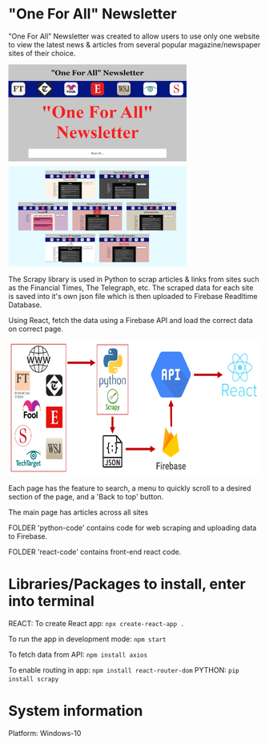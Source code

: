 # "One For All" Newsletter

"One For All" Newsletter was created to allow users to use only one website to view the latest news & articles from several popular magazine/newspaper sites of their choice.

<img src="https://raw.githubusercontent.com/yichen101/Oneforallnewsletter/main/images/Homepage.PNG" width="356" height="200"> <img src="https://raw.githubusercontent.com/yichen101/Oneforallnewsletter/main/images/Tabpages.png" width="356" height="200">

The Scrapy library is used in Python to scrap articles & links from sites such as the Financial Times, The Telegraph, etc. The scraped data for each site is saved into it's own json file which is then uploaded to Firebase Readltime Database.

Using React, fetch the data using a Firebase API and load the correct data on correct page.

<img src="https://raw.githubusercontent.com/yichen101/Oneforallnewsletter/main/images/Pipeline.PNG" width="700" height="270">


Each page has the feature to search, a menu to quickly scroll to a desired section of the page, and a 'Back to top' button.

The main page has articles across all sites 

FOLDER 'python-code' contains code for web scraping and uploading data to Firebase.

FOLDER 'react-code' contains front-end react code.




# Libraries/Packages to install, enter into terminal
REACT:
To create React app: `npx create-react-app .`

To run the app in development mode: `npm start` 

To fetch data from API: `npm install axios`

To enable routing in app: `npm install react-router-dom`
PYTHON:
`pip install scrapy`

# System information
Platform: Windows-10
